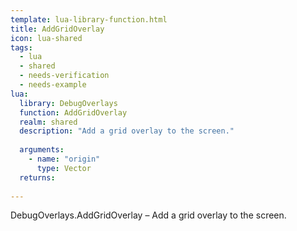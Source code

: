 ```yaml
---
template: lua-library-function.html
title: AddGridOverlay
icon: lua-shared
tags:
  - lua
  - shared
  - needs-verification
  - needs-example
lua:
  library: DebugOverlays
  function: AddGridOverlay
  realm: shared
  description: "Add a grid overlay to the screen."
  
  arguments:
    - name: "origin"
      type: Vector
  returns:
    
---
```


<div class="lua__search__keywords">
DebugOverlays.AddGridOverlay &#x2013; Add a grid overlay to the screen.
</div>
